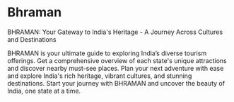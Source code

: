 # Bhraman

BHRAMAN: Your Gateway to India's Heritage - A Journey Across Cultures and Destinations

BHRAMAN is your ultimate guide to exploring India’s diverse tourism offerings. Get a comprehensive overview of each state's unique attractions and discover nearby must-see places. Plan your next adventure with ease and explore India's rich heritage, vibrant cultures, and stunning destinations. Start your journey with BHRAMAN and uncover the beauty of India, one state at a time.

